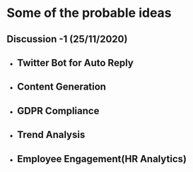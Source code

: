 # Some of the probable ideas

## Discussion -1 (25/11/2020)

- ## Twitter Bot for Auto Reply
- ## Content Generation
- ## GDPR Compliance
- ## Trend Analysis
- ## Employee Engagement(HR Analytics)
